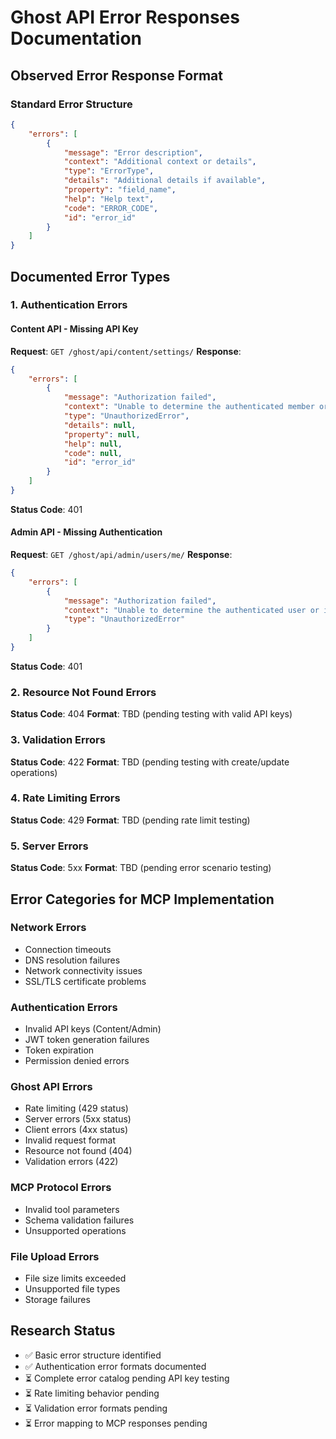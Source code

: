 # Ghost API Error Responses Documentation

## Observed Error Response Format

### Standard Error Structure
```json
{
    "errors": [
        {
            "message": "Error description",
            "context": "Additional context or details",
            "type": "ErrorType",
            "details": "Additional details if available",
            "property": "field_name",
            "help": "Help text",
            "code": "ERROR_CODE",
            "id": "error_id"
        }
    ]
}
```

## Documented Error Types

### 1. Authentication Errors

#### Content API - Missing API Key
**Request**: `GET /ghost/api/content/settings/`
**Response**:
```json
{
    "errors": [
        {
            "message": "Authorization failed",
            "context": "Unable to determine the authenticated member or integration. Check the supplied Content API Key and ensure cookies are being passed through if making a request from the browser.",
            "type": "UnauthorizedError",
            "details": null,
            "property": null,
            "help": null,
            "code": null,
            "id": "error_id"
        }
    ]
}
```
**Status Code**: 401

#### Admin API - Missing Authentication
**Request**: `GET /ghost/api/admin/users/me/`
**Response**:
```json
{
    "errors": [
        {
            "message": "Authorization failed",
            "context": "Unable to determine the authenticated user or integration. Check that cookies are being passed through if making a request from the browser. For more information see https://ghost.org/docs/admin-api/#authentication.",
            "type": "UnauthorizedError"
        }
    ]
}
```
**Status Code**: 401

### 2. Resource Not Found Errors
**Status Code**: 404
**Format**: TBD (pending testing with valid API keys)

### 3. Validation Errors
**Status Code**: 422
**Format**: TBD (pending testing with create/update operations)

### 4. Rate Limiting Errors
**Status Code**: 429
**Format**: TBD (pending rate limit testing)

### 5. Server Errors
**Status Code**: 5xx
**Format**: TBD (pending error scenario testing)

## Error Categories for MCP Implementation

### Network Errors
- Connection timeouts
- DNS resolution failures
- Network connectivity issues
- SSL/TLS certificate problems

### Authentication Errors
- Invalid API keys (Content/Admin)
- JWT token generation failures
- Token expiration
- Permission denied errors

### Ghost API Errors
- Rate limiting (429 status)
- Server errors (5xx status)
- Client errors (4xx status)
- Invalid request format
- Resource not found (404)
- Validation errors (422)

### MCP Protocol Errors
- Invalid tool parameters
- Schema validation failures
- Unsupported operations

### File Upload Errors
- File size limits exceeded
- Unsupported file types
- Storage failures

## Research Status
- ✅ Basic error structure identified
- ✅ Authentication error formats documented
- ⏳ Complete error catalog pending API key testing
- ⏳ Rate limiting behavior pending
- ⏳ Validation error formats pending
- ⏳ Error mapping to MCP responses pending